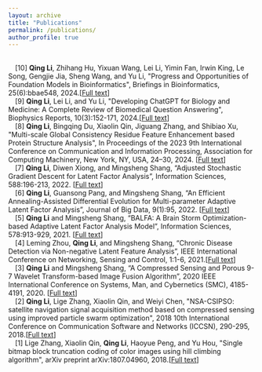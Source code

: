 ```yaml
---
layout: archive
title: "Publications"
permalink: /publications/
author_profile: true
---
```

<BR/>&emsp;[10]  __Qing Li__, Zhihang Hu, Yixuan Wang, Lei Li, Yimin Fan, Irwin King, Le Song, Gengjie Jia, Sheng Wang, and Yu Li, "Progress and Opportunities of Foundation Models in Bioinformatics", Briefings in Bioinformatics, 25(6):bbae548, 2024.[[Full text](https://academic.oup.com/bib/article/25/6/bbae548/7842778)]
<BR/>&emsp;[9]  __Qing Li__, Lei Li, and Yu Li, "Developing ChatGPT for Biology and Medicine: A Complete Review of Biomedical Question Answering", Biophysics Reports, 10(3):152-171, 2024.[[Full text](https://www.ncbi.nlm.nih.gov/pmc/articles/PMC11252240/pdf/br-10-3-152.pdf)]
<BR/>&emsp;[8]	__Qing Li__, Bingqing Du, Xiaolin Qin, Jiguang Zhang, and Shibiao Xu, "Multi-scale Global Consistency Residue Feature Enhancement based Protein Structure Analysis", In Proceedings of the 2023 9th International Conference on Communication and Information Processing, Association for Computing Machinery, New York, NY, USA, 24–30, 2024. [[Full text](https://dl.acm.org/doi/pdf/10.1145/3638884.3638889)]
<BR/>&emsp;[7]	__Qing Li__, Diwen Xiong, and Mingsheng Shang, “Adjusted Stochastic Gradient Descent for Latent Factor Analysis”, Information Sciences, 588:196-213, 2022. [[Full text](https://www.sciencedirect.com/science/article/pii/S0020025521012871)] 
<BR/>&emsp;[6]	__Qing Li__, Guansong Pang, and Mingsheng Shang, “An Efficient Annealing-Assisted Differential Evolution for Multi-parameter Adaptive Latent Factor Analysis”, Journal of Big Data, 9(1):95, 2022. [[Full text](https://link.springer.com/article/10.1186/s40537-022-00638-8)] 
<BR/>&emsp;[5]	__Qing Li__ and Mingsheng Shang, “BALFA: A Brain Storm Optimization-based Adaptive Latent Factor Analysis Model”, Information Sciences, 578:913-929, 2021. [[Full text](https://www.sciencedirect.com/science/article/abs/pii/S0020025521008653)] 
<BR/>&emsp;[4]	Leming Zhou, __Qing Li__, and Mingsheng Shang, “Chronic Disease Detection via Non-negative Latent Feature Analysis”, IEEE International Conference on Networking, Sensing and Control, 1:1-6, 2021.[[Full text](https://ieeexplore.ieee.org/abstract/document/9702154)]
<BR/>&emsp;[3]	__Qing Li__ and Mingsheng Shang, “A Compressed Sensing and Porous 9-7 Wavelet Transform-based Image Fusion Algorithm”, 2020 IEEE International Conference on Systems, Man, and Cybernetics (SMC), 4185-4191, 2020. [[Full text](https://ieeexplore.ieee.org/document/9283284/)] 
<BR/>&emsp;[2]  __Qing Li__, Lige Zhang, Xiaolin Qin, and Weiyi Chen, "NSA-CSIPSO: satellite navigation signal acquisition method based on compressed sensing using improved particle swarm optimization", 2018 10th International Conference on Communication Software and Networks (ICCSN), 290-295, 2018.[[Full text](https://ieeexplore.ieee.org/abstract/document/8488308)] 
<BR/>&emsp;[1]  Lige Zhang, Xiaolin Qin, __Qing Li__, Haoyue Peng, and Yu Hou, "Single bitmap block truncation coding of color images using hill climbing algorithm", arXiv preprint arXiv:1807.04960, 2018.[[Full text](https://arxiv.org/pdf/1807.04960.pdf)]
